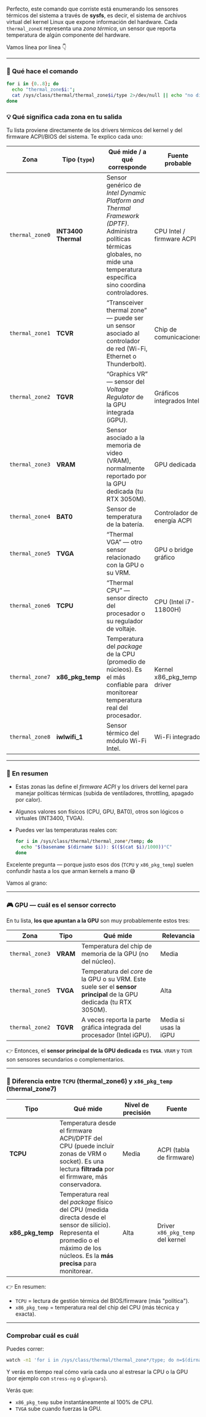 Perfecto, este comando que corriste está enumerando los sensores térmicos del sistema a través de **sysfs**, es decir, el sistema de archivos virtual del kernel Linux que expone información del hardware.
Cada `thermal_zoneX` representa una _zona térmica_, un sensor que reporta temperatura de algún componente del hardware.

Vamos línea por línea 👇

---

### 🔧 Qué hace el comando

```bash
for i in {0..8}; do
  echo "thermal_zone$i:";
  cat /sys/class/thermal/thermal_zone$i/type 2>/dev/null || echo "no disponible";
done
```

### 💡 Qué significa cada zona en tu salida

Tu lista proviene directamente de los drivers térmicos del kernel y del firmware ACPI/BIOS del sistema. Te explico cada uno:

| Zona            | Tipo (`type`)       | Qué mide / a qué corresponde                                                                                                                                                      | Fuente probable             |
| --------------- | ------------------- | --------------------------------------------------------------------------------------------------------------------------------------------------------------------------------- | --------------------------- |
| `thermal_zone0` | **INT3400 Thermal** | Sensor genérico de _Intel Dynamic Platform and Thermal Framework (DPTF)_. Administra políticas térmicas globales, no mide una temperatura específica sino coordina controladores. | CPU Intel / firmware ACPI   |
| `thermal_zone1` | **TCVR**            | “Transceiver thermal zone” — puede ser un sensor asociado al controlador de red (Wi-Fi, Ethernet o Thunderbolt).                                                                  | Chip de comunicaciones      |
| `thermal_zone2` | **TGVR**            | “Graphics VR” — sensor del _Voltage Regulator_ de la GPU integrada (iGPU).                                                                                                        | Gráficos integrados Intel   |
| `thermal_zone3` | **VRAM**            | Sensor asociado a la memoria de video (VRAM), normalmente reportado por la GPU dedicada (tu RTX 3050M).                                                                           | GPU dedicada                |
| `thermal_zone4` | **BAT0**            | Sensor de temperatura de la batería.                                                                                                                                              | Controlador de energía ACPI |
| `thermal_zone5` | **TVGA**            | “Thermal VGA” — otro sensor relacionado con la GPU o su VRM.                                                                                                                      | GPU o bridge gráfico        |
| `thermal_zone6` | **TCPU**            | “Thermal CPU” — sensor directo del procesador o su regulador de voltaje.                                                                                                          | CPU (Intel i7-11800H)       |
| `thermal_zone7` | **x86_pkg_temp**    | Temperatura del _package_ de la CPU (promedio de núcleos). Es el más confiable para monitorear temperatura real del procesador.                                                   | Kernel x86_pkg_temp driver  |
| `thermal_zone8` | **iwlwifi_1**       | Sensor térmico del módulo Wi-Fi Intel.                                                                                                                                            | Wi-Fi integrado             |

---

### 🧠 En resumen

- Estas zonas las define el _firmware ACPI_ y los drivers del kernel para manejar políticas térmicas (subida de ventiladores, throttling, apagado por calor).
- Algunos valores son físicos (CPU, GPU, BAT0), otros son lógicos o virtuales (INT3400, TVGA).
- Puedes ver las temperaturas reales con:

  ```bash
  for i in /sys/class/thermal/thermal_zone*/temp; do
    echo "$(basename $(dirname $i)): $(($(cat $i)/1000))°C"
  done
  ```

Excelente pregunta — porque justo esos dos (`TCPU` y `x86_pkg_temp`) suelen confundir hasta a los que arman kernels a mano 😅

Vamos al grano:

---

### 🎮 GPU — cuál es el sensor correcto

En tu lista, **los que apuntan a la GPU** son muy probablemente estos tres:

| Zona            | Tipo     | Qué mide                                                                                                             | Relevancia            |
| --------------- | -------- | -------------------------------------------------------------------------------------------------------------------- | --------------------- |
| `thermal_zone3` | **VRAM** | Temperatura del chip de memoria de la GPU (no del núcleo).                                                           | Media                 |
| `thermal_zone5` | **TVGA** | Temperatura del _core_ de la GPU o su VRM. Este suele ser el **sensor principal** de la GPU dedicada (tu RTX 3050M). | Alta                  |
| `thermal_zone2` | **TGVR** | A veces reporta la parte gráfica integrada del procesador (Intel iGPU).                                              | Media si usas la iGPU |

👉 Entonces, el **sensor principal de la GPU dedicada** es **`TVGA`**.
`VRAM` y `TGVR` son sensores secundarios o complementarios.

---

### 🧠 Diferencia entre `TCPU` (thermal_zone6) y `x86_pkg_temp` (thermal_zone7)

| Tipo             | Qué mide                                                                                                                                                                             | Nivel de precisión | Fuente                           |
| ---------------- | ------------------------------------------------------------------------------------------------------------------------------------------------------------------------------------ | ------------------ | -------------------------------- |
| **TCPU**         | Temperatura desde el firmware ACPI/DPTF del CPU (puede incluir zonas de VRM o socket). Es una lectura **filtrada** por el firmware, más conservadora.                                | Media              | ACPI (tabla de firmware)         |
| **x86_pkg_temp** | Temperatura real del _package_ físico del CPU (medida directa desde el sensor de silicio). Representa el promedio o el máximo de los núcleos. Es la **más precisa** para monitorear. | Alta               | Driver `x86_pkg_temp` del kernel |

👉 En resumen:

- `TCPU` = lectura de gestión térmica del BIOS/firmware (más "política").
- `x86_pkg_temp` = temperatura real del chip del CPU (más técnica y exacta).

---

### Comprobar cuál es cuál

Puedes correr:

```bash
watch -n1 'for i in /sys/class/thermal/thermal_zone*/type; do n=$(dirname $i); echo -n "$(basename $n): "; cat $i; echo -n "  Temp: "; cat $n/temp 2>/dev/null | awk "{print \$1/1000 \"°C\"}"; echo; done'
```

Y verás en tiempo real cómo varía cada uno al estresar la CPU o la GPU (por ejemplo con `stress-ng` o `glxgears`).

Verás que:

- `x86_pkg_temp` sube instantáneamente al 100% de CPU.
- `TVGA` sube cuando fuerzas la GPU.